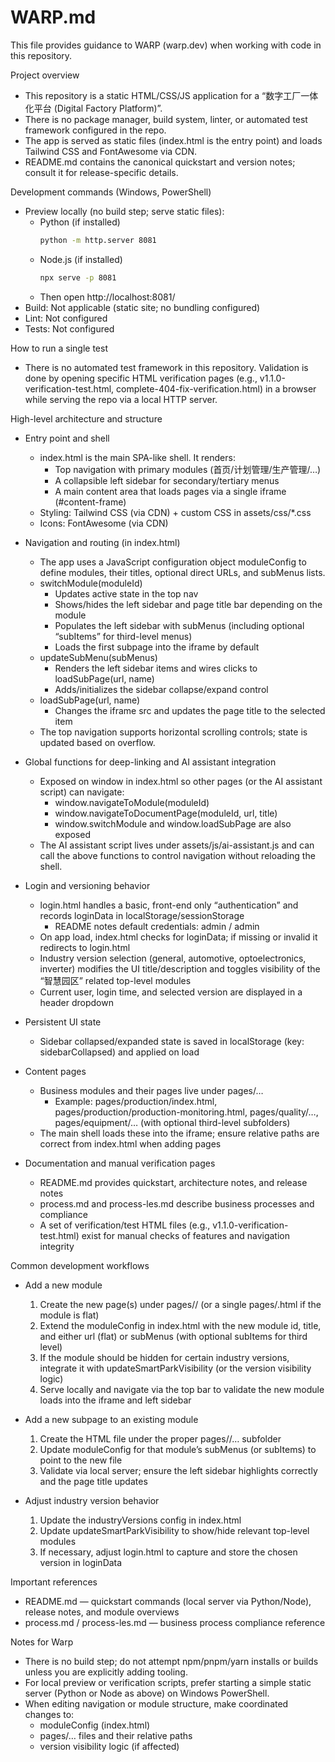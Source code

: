 # WARP.md

This file provides guidance to WARP (warp.dev) when working with code in this repository.

Project overview
- This repository is a static HTML/CSS/JS application for a “数字工厂一体化平台 (Digital Factory Platform)”.
- There is no package manager, build system, linter, or automated test framework configured in the repo.
- The app is served as static files (index.html is the entry point) and loads Tailwind CSS and FontAwesome via CDN.
- README.md contains the canonical quickstart and version notes; consult it for release-specific details.

Development commands (Windows, PowerShell)
- Preview locally (no build step; serve static files):
  - Python (if installed)
    ```bash path=null start=null
    python -m http.server 8081
    ```
  - Node.js (if installed)
    ```bash path=null start=null
    npx serve -p 8081
    ```
  - Then open http://localhost:8081/
- Build: Not applicable (static site; no bundling configured)
- Lint: Not configured
- Tests: Not configured

How to run a single test
- There is no automated test framework in this repository. Validation is done by opening specific HTML verification pages (e.g., v1.1.0-verification-test.html, complete-404-fix-verification.html) in a browser while serving the repo via a local HTTP server.

High-level architecture and structure
- Entry point and shell
  - index.html is the main SPA-like shell. It renders:
    - Top navigation with primary modules (首页/计划管理/生产管理/…)
    - A collapsible left sidebar for secondary/tertiary menus
    - A main content area that loads pages via a single iframe (#content-frame)
  - Styling: Tailwind CSS (via CDN) + custom CSS in assets/css/*.css
  - Icons: FontAwesome (via CDN)

- Navigation and routing (in index.html)
  - The app uses a JavaScript configuration object moduleConfig to define modules, their titles, optional direct URLs, and subMenus lists.
  - switchModule(moduleId)
    - Updates active state in the top nav
    - Shows/hides the left sidebar and page title bar depending on the module
    - Populates the left sidebar with subMenus (including optional “subItems” for third-level menus)
    - Loads the first subpage into the iframe by default
  - updateSubMenu(subMenus)
    - Renders the left sidebar items and wires clicks to loadSubPage(url, name)
    - Adds/initializes the sidebar collapse/expand control
  - loadSubPage(url, name)
    - Changes the iframe src and updates the page title to the selected item
  - The top navigation supports horizontal scrolling controls; state is updated based on overflow.

- Global functions for deep-linking and AI assistant integration
  - Exposed on window in index.html so other pages (or the AI assistant script) can navigate:
    - window.navigateToModule(moduleId)
    - window.navigateToDocumentPage(moduleId, url, title)
    - window.switchModule and window.loadSubPage are also exposed
  - The AI assistant script lives under assets/js/ai-assistant.js and can call the above functions to control navigation without reloading the shell.

- Login and versioning behavior
  - login.html handles a basic, front-end only “authentication” and records loginData in localStorage/sessionStorage
    - README notes default credentials: admin / admin
  - On app load, index.html checks for loginData; if missing or invalid it redirects to login.html
  - Industry version selection (general, automotive, optoelectronics, inverter) modifies the UI title/description and toggles visibility of the “智慧园区” related top-level modules
  - Current user, login time, and selected version are displayed in a header dropdown

- Persistent UI state
  - Sidebar collapsed/expanded state is saved in localStorage (key: sidebarCollapsed) and applied on load

- Content pages
  - Business modules and their pages live under pages/…
    - Example: pages/production/index.html, pages/production/production-monitoring.html, pages/quality/…, pages/equipment/… (with optional third-level subfolders)
  - The main shell loads these into the iframe; ensure relative paths are correct from index.html when adding pages

- Documentation and manual verification pages
  - README.md provides quickstart, architecture notes, and release notes
  - process.md and process-les.md describe business processes and compliance
  - A set of verification/test HTML files (e.g., v1.1.0-verification-test.html) exist for manual checks of features and navigation integrity

Common development workflows
- Add a new module
  1) Create the new page(s) under pages/<module>/ (or a single pages/<module>.html if the module is flat)
  2) Extend the moduleConfig in index.html with the new module id, title, and either url (flat) or subMenus (with optional subItems for third level)
  3) If the module should be hidden for certain industry versions, integrate it with updateSmartParkVisibility (or the version visibility logic)
  4) Serve locally and navigate via the top bar to validate the new module loads into the iframe and left sidebar

- Add a new subpage to an existing module
  1) Create the HTML file under the proper pages/<module>/… subfolder
  2) Update moduleConfig for that module’s subMenus (or subItems) to point to the new file
  3) Validate via local server; ensure the left sidebar highlights correctly and the page title updates

- Adjust industry version behavior
  1) Update the industryVersions config in index.html
  2) Update updateSmartParkVisibility to show/hide relevant top-level modules
  3) If necessary, adjust login.html to capture and store the chosen version in loginData

Important references
- README.md — quickstart commands (local server via Python/Node), release notes, and module overviews
- process.md / process-les.md — business process compliance reference

Notes for Warp
- There is no build step; do not attempt npm/pnpm/yarn installs or builds unless you are explicitly adding tooling.
- For local preview or verification scripts, prefer starting a simple static server (Python or Node as above) on Windows PowerShell.
- When editing navigation or module structure, make coordinated changes to:
  - moduleConfig (index.html)
  - pages/… files and their relative paths
  - version visibility logic (if affected)
